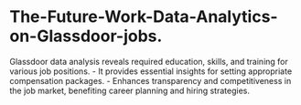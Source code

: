 # The-Future-Work-Data-Analytics-on-Glassdoor-jobs.
 Glassdoor data analysis reveals required education, skills, and training for various job positions. - It provides essential insights for setting appropriate compensation packages. - Enhances transparency and competitiveness in the job market, benefiting career planning and hiring  strategies. 
